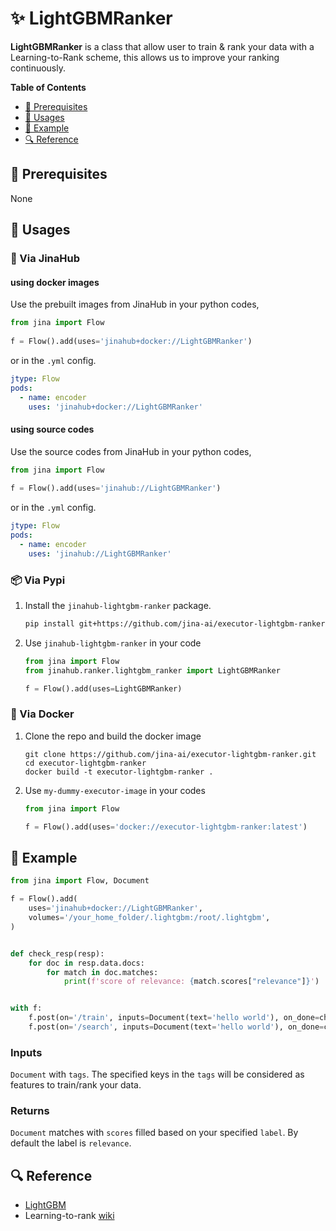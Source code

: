 # ✨ LightGBMRanker

**LightGBMRanker** is a class that allow user to train & rank your data with a Learning-to-Rank scheme,
this allows us to improve your ranking continuously.

<!-- START doctoc generated TOC please keep comment here to allow auto update -->
<!-- DON'T EDIT THIS SECTION, INSTEAD RE-RUN doctoc TO UPDATE -->
**Table of Contents**

- [🌱 Prerequisites](#-prerequisites)
- [🚀 Usages](#-usages)
- [🎉️ Example](#%EF%B8%8F-example)
- [🔍️ Reference](#%EF%B8%8F-reference)

<!-- END doctoc generated TOC please keep comment here to allow auto update -->

## 🌱 Prerequisites

None

## 🚀 Usages

### 🚚 Via JinaHub

#### using docker images
Use the prebuilt images from JinaHub in your python codes, 

```python
from jina import Flow
	
f = Flow().add(uses='jinahub+docker://LightGBMRanker')
```

or in the `.yml` config.
	
```yaml
jtype: Flow
pods:
  - name: encoder
    uses: 'jinahub+docker://LightGBMRanker'
```

#### using source codes
Use the source codes from JinaHub in your python codes,

```python
from jina import Flow
	
f = Flow().add(uses='jinahub://LightGBMRanker')
```

or in the `.yml` config.

```yaml
jtype: Flow
pods:
  - name: encoder
    uses: 'jinahub://LightGBMRanker'
```


### 📦️ Via Pypi

1. Install the `jinahub-lightgbm-ranker` package.

	```bash
	pip install git+https://github.com/jina-ai/executor-lightgbm-ranker.git
	```

1. Use `jinahub-lightgbm-ranker` in your code

	```python
	from jina import Flow
	from jinahub.ranker.lightgbm_ranker import LightGBMRanker
	
	f = Flow().add(uses=LightGBMRanker)
	```


### 🐳 Via Docker

1. Clone the repo and build the docker image

	```shell
	git clone https://github.com/jina-ai/executor-lightgbm-ranker.git
	cd executor-lightgbm-ranker
	docker build -t executor-lightgbm-ranker .
	```

1. Use `my-dummy-executor-image` in your codes

	```python
	from jina import Flow
	
	f = Flow().add(uses='docker://executor-lightgbm-ranker:latest')
	```
	

## 🎉️ Example 


```python
from jina import Flow, Document

f = Flow().add(
    uses='jinahub+docker://LightGBMRanker',
    volumes='/your_home_folder/.lightgbm:/root/.lightgbm',
)


def check_resp(resp):
    for doc in resp.data.docs:
        for match in doc.matches:
            print(f'score of relevance: {match.scores["relevance"]}')


with f:
    f.post(on='/train', inputs=Document(text='hello world'), on_done=check_resp)
    f.post(on='/search', inputs=Document(text='hello world'), on_done=check_resp)
```

### Inputs 

`Document` with `tags`. The specified keys in the `tags` will be considered as features to train/rank your data.

### Returns

`Document` matches with `scores` filled based on your specified `label`. By default the label is `relevance`.


## 🔍️ Reference
- [LightGBM](https://lightgbm.readthedocs.io/en/latest/)
- Learning-to-rank [wiki](https://en.wikipedia.org/wiki/Learning_to_rank)

